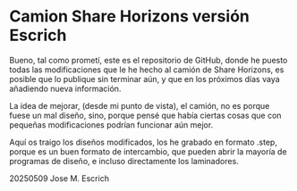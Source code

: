 # Camion Share Horizons versión Escrich

Bueno, tal como prometí, este es el repositorio de GitHub, donde he puesto todas las modificaciones que le he hecho al camión de Share Horizons, es posible que lo publique sin terminar aún, y que en los próximos días vaya añadiendo nueva información.

La idea de mejorar, (desde mi punto de vista), el camión, no es porque fuese un mal diseño, sino, porque pensé que había ciertas cosas que con pequeñas modificaciones podrían funcionar aún mejor.

Aquí os traigo los diseños modificados, los he grabado en formato .step, porque es un buen formato de intercambio, que pueden abrir la mayoría de programas de diseño, e incluso directamente los laminadores.

20250509 Jose M. Escrich 
